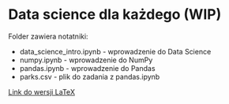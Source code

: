 # Data science dla każdego (WIP)

Folder zawiera notatniki:

- data_science_intro.ipynb - wprowadzenie do Data Science
- numpy.ipynb - wprowadzenie do NumPy
- pandas.ipynb - wprowadzenie do Pandas
- parks.csv - plik do zadania z pandas.ipynb

[Link do wersji LaTeX](https://www.overleaf.com/read/mkrntbkprvgk)
